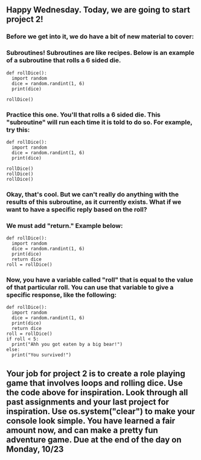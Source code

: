 ## Happy Wednesday. Today, we are going to start project 2!

### Before we get into it, we do have a bit of new material to cover: 

### Subroutines! Subroutines are like recipes. Below is an example of a subroutine that rolls a 6 sided die. 
```
def rollDice():
  import random
  dice = random.randint(1, 6)
  print(dice)

rollDice()
```
### Practice this one. You'll that rolls a 6 sided die. This "subroutine" will run each time it is told to do so. For example, try this: 
```
def rollDice():
  import random
  dice = random.randint(1, 6)
  print(dice)

rollDice()
rollDice()
rollDice()
```

### Okay, that's cool. But we can't really do anything with the results of this subroutine, as it currently exists. What if we want to have a specific reply based on the roll?
### We must add "return." Example below: 

```
def rollDice():
  import random
  dice = random.randint(1, 6)
  print(dice)
  return dice
roll = rollDice()
```
### Now, you have a variable called "roll" that is equal to the value of that particular roll. You can use that variable to give a specific response, like the following: 

```
def rollDice():
  import random
  dice = random.randint(1, 6)
  print(dice)
  return dice
roll = rollDice()
if roll < 5:
  print("Ahh you got eaten by a big bear!")
else:
  print("You survived!")
```
## Your job for project 2 is to create a role playing game that involves loops and rolling dice. Use the code above for inspiration. Look through all past assignments and your last project for inspiration. Use os.system("clear") to make your console look simple. You have learned a fair amount now, and can make a pretty fun adventure game. Due at the end of the day on Monday, 10/23










